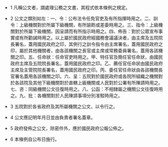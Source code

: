 * 1 凡稱公文者，謂處理公務之文書，其程式依本條例之規定。

* 2 公文之類別如左：一、令：公布法令任免官吏及有所指揮時用之。二、訓令：上級機關對於所屬下級機關，有所諭飭或差委時用之。三、指令：上級機關對於所屬下級機關，因呈請而有所指示時用之。四、佈告：對於公眾宣布事實或有所勸誡時用之。以上屬於國民政府經國務會議議決者，由主席及五院院長署名，蓋用國民政府之印，其例行之訓令指令由主席署名，蓋用國民政府之印，屬於其他機關者，由各該機關之長官或主席或常務委員署名，蓋用各該機關之印。五、任命狀：任命官吏時用之。甲、特任官及簡任官任命狀，由國民政府主席及五院院長署名，蓋用國民政府之印。乙、薦任官任命狀由國民政府主席及主管院院長署名，蓋用國民政府之印。丙、委任官任命狀由各該機關長官署名蓋用各該機關之印。六、呈：五院對於國民政府或各院所組織之機關對於各該院及其他下級機關對於直轄上級機關或人民對於公署有所陳請時用之。七、咨：同級機關公文往復時用之。八、公函：不相隸屬之機關公文往復時用之。九、批：各機關對於人民陳請事項分別准駁時用之。

* 3 五院對於各省政府及其所屬機關之公文，以令行之。

* 4 公文應記明年月日並由負責者署名蓋章。

* 5 政府發佈之公文，除密件外，應於國民政府公報公佈之。

* 6 本條例自公布日施行。

